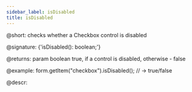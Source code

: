 ```yaml
---
sidebar_label: isDisabled
title: isDisabled
---          
```


@short: checks whether a Checkbox control is disabled

@signature: {'isDisabled(): boolean;'}

@returns:
param   boolean     true, if a control is disabled, otherwise - false

@example:
form.getItem("checkbox").isDisabled(); // -> true/false

@descr:
